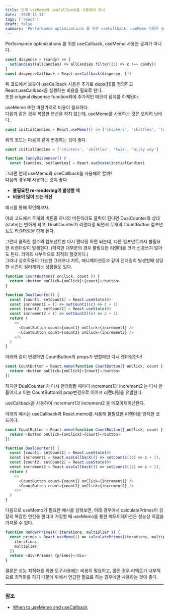 ```yaml
---
title: 언제 useMemo와 useCallback을 사용해야 하나
date: '2020-11-11'
tags: ['react']
draft: false
summary: 'Performance optimizations 를 위한 useCallback, useMemo 사용은 공짜가 아니다.'
---
```


Performance optimizations 를 위한 useCallback, useMemo 사용은 공짜가 아니다.

```js
const dispense = (candy) => {
  setCandies((allCandies) => allCandies.filter((c) => c !== candy))
}
const dispenseCallback = React.useCallback(dispense, [])
```

위 코드에서 보듯이 useCallback 사용은 추가로 deps([])를 정의하고 React.useCallback을 실행하는 비용을 필요로 한다. <br />
또한 original dispense function외에 추가적인 메모리 점유를 하게된다.

useMemo 또한 마찬가지로 비용이 필요하다. <br />
다음과 같은 경우 복잡한 연산을 하지 않는데, useMemo를 사용하는 것은 오히려 낭비다.

```js
const initialCandies = React.useMemo(() => ['snickers', 'skittles', 'twix', 'milkyway'], [])
```

위의 코드는 다음과 같이 변경하는 것이 좋다.

```js
const initialCandies = ['snickers', 'skittles', 'twix', 'milky way']

function CandyDispenser() {
  const [candies, setCandies] = React.useState(initialCandies)
```

그러면 언제 useMemo와 useCallback을 사용해야 할까? <br />
다음의 경우에 사용하는 것이 좋다.

- **불필요한 re-rendering이 발생할 때**
- **비용이 많이 드는 계산**

예시를 통해 확인해보자.

아래 코드에서 두개의 버튼중 하나의 버튼이라도 클릭이 된다면 DualCounter의 상태(state)는 변하게 되고, DualCounter가 리랜더링 되면서 두개의 CountButton 컴포넌트도 리랜더링을 하게 된다.

그런데 클릭한 함수의 컴포넌트만 다시 랜더링 하면 되는데, 다른 컴포넌트까지 불필요한 리랜더링이 발생한다. (하지만 대부분의 경우 불필요한 리랜더를 크게 신경쓰지 않아도 된다. 리액트 내부적으로 최적화 할것이다.) <br />
그러나 상호작용이 가능한 그래프나 차트, 애니메이션등과 같이 랜더링이 발생할때 상당한 시간이 걸리게되는 상황들도 있다.

```js
function CountButton({ onClick, count }) {
  return <button onClick={onClick}>{count}</button>
}

function DualCounter() {
  const [count1, setCount1] = React.useState(0)
  const increment1 = () => setCount1((c) => c + 1)
  const [count2, setCount2] = React.useState(0)
  const increment2 = () => setCount2((c) => c + 1)
  return (
    <>
      <CountButton count={count1} onClick={increment1} />
      <CountButton count={count2} onClick={increment2} />
    </>
  )
}
```

아래와 같이 변경하면 CountButton의 props가 변할때만 다시 랜더링한다!

```js
const CountButton = React.memo(function CountButton({ onClick, count }) {
  return <button onClick={onClick}>{count}</button>
})
```

하지만 DualCounter 가 다시 랜더링될 때마다 increment1과 increment2 는 다시 만들어지고 이는 CountButton의 prop변경으로 이어져 리랜더링을 유발한다.

useCallback을 사용하여 increment1과 increment2 을 메모이제이션한다.

아래의 예시는 useCallback과 React.memo를 사용해 불필요한 리랜더를 방지한 코드이다.

```js
const CountButton = React.memo(function CountButton({ onClick, count }) {
  return <button onClick={onClick}>{count}</button>
})

function DualCounter() {
  const [count1, setCount1] = React.useState(0)
  const increment1 = React.useCallback(() => setCount1((c) => c + 1), [])
  const [count2, setCount2] = React.useState(0)
  const increment2 = React.useCallback(() => setCount2((c) => c + 1), [])
  return (
    <>
      <CountButton count={count1} onClick={increment1} />
      <CountButton count={count2} onClick={increment2} />
    </>
  )
}
```

다음으로 useMemo가 필요한 예시를 살펴보면, 아래 경우에서 calculatePrimes이 굉장히 복잡한 연산을 한다고 가정할 때 useMemo를 통한 메모이제이션은 성능상 이점을 가져올 수 있다.

```js
function RenderPrimes({ iterations, multiplier }) {
  const primes = React.useMemo(() => calculatePrimes(iterations, multiplier), [
    iterations,
    multiplier,
  ])
  return <div>Primes! {primes}</div>
}
```

결론은 성능 최적화를 위한 도구사용에는 비용이 필요하고, 많은 경우 리액트가 내부적으로 최적화를 하기 때문에 위에서 언급한 필요로 하는 경우에만 사용하는 것이 좋다.

---

### 참조

- [When to useMemo and useCallback](https://kentcdodds.com/blog/usememo-and-usecallback)
